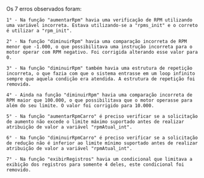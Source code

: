 Os 7 erros observados foram:

    1° - Na função "aumentarRpm" havia uma verificação de RPM utilizando uma variável incorreta. Estava utilizando-se a "rpms_init" e o correto é utilizar a "rpm_init".

    2° - Na função "diminuirRpm" havia uma comparação incorreta de RPM menor que -1.000, o que possibilitava uma instrução incorreta para o motor operar com RPM negativo. Foi corrigida alterando esse valor para 0.

    3° - Na função "diminuirRpm" também havia uma estrutura de repetição incorreta, o que fazia com que o sistema entrasse em um loop infinito sempre que aquela condição era atendida. A estrutura de repetição foi removida.

    4° - Ainda na função "diminuirRpm" havia uma comparação incorreta de RPM maior que 100.000, o que possibilitava que o motor operasse para além do seu limite. O valor foi corrigido para 10.000.

    5° - Na função "aumentarRpmCarro" é preciso verificar se a solicitação de aumento não excede o limite máximo suportado antes de realizar atribuição de valor a variável "rpmAtual_int".

    6° - Na função "diminuirRpmCarro" é preciso verificar se a solicitação de redução não é inferior ao limite mínimo suportado antes de realizar atribuição de valor a variável "rpmAtual_int".

    7° - Na função "exibirRegistros" havia um condicional que limitava a exibição dos registros para somente 4 deles, este condicional foi removido.